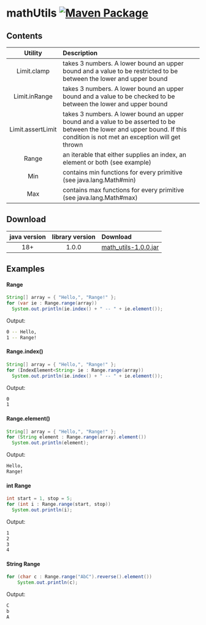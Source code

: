 # mathUtils [![Maven Package](https://github.com/tinycodecrank/mathUtils/actions/workflows/maven-publish.yml/badge.svg)](https://github.com/tinycodecrank/mathUtils/actions/workflows/maven-publish.yml)

## Contents

Utility           | Description
:---------------: | :----------
Limit.clamp       | takes 3 numbers. A lower bound an upper bound and a value to be restricted to be between the lower and upper bound
Limit.inRange     | takes 3 numbers. A lower bound an upper bound and a value to be checked to be between the lower and upper bound
Limit.assertLimit | takes 3 numbers. A lower bound an upper bound and a value to be asserted to be between the lower and upper bound. If this condition is not met an exception will get thrown
Range   | an iterable that either supplies an index, an element or both (see example)
Min     | contains min functions for every primitive (see java.lang.Math#min)
Max     | contains max functions for every primitive (see java.lang.Math#max)

## Download

java version | library version | Download
:----------: | :-------------: | :-------
18+          | 1.0.0           | [math_utils-1.0.0.jar](https://github-registry-files.githubusercontent.com/524994046/43357580-1cc7-11ed-85d4-899d45c5e0ce?X-Amz-Algorithm=AWS4-HMAC-SHA256&X-Amz-Credential=AKIAIWNJYAX4CSVEH53A%2F20220815%2Fus-east-1%2Fs3%2Faws4_request&X-Amz-Date=20220815T162407Z&X-Amz-Expires=300&X-Amz-Signature=94ad15017b05e6303511a97d26b31c2a1632930da67f209e9e0cf943d9d71335&X-Amz-SignedHeaders=host&actor_id=0&key_id=0&repo_id=524994046&response-content-disposition=filename%3Dmath_utils-1.0.0.jar&response-content-type=application%2Foctet-stream)

## Examples
#### Range
```java
String[] array = { "Hello,", "Range!" };
for (var ie : Range.range(array))
  System.out.println(ie.index() + " -- " + ie.element());
```
Output:
```bash
0 -- Hello,
1 -- Range!
```
#### Range.index()
```java
String[] array = { "Hello,", "Range!" };
for (IndexElement<String> ie : Range.range(array))
  System.out.println(ie.index() + " -- " + ie.element());
```
Output:
```bash
0
1
```
#### Range.element()
```java
String[] array = { "Hello,", "Range!" };
for (String element : Range.range(array).element())
  System.out.println(element);
```
Output:
```bash
Hello,
Range!
```
#### int Range
```java
int start = 1, stop = 5;
for (int i : Range.range(start, stop))
  System.out.println(i);
```
Output:
```bash
1
2
3
4
```
#### String Range
```java
for (char c : Range.range("AbC").reverse().element())
	System.out.println(c);
```
Output:
```bash
C
b
A
```
